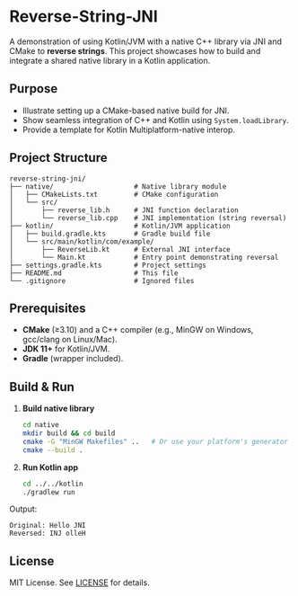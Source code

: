 # Reverse-String-JNI

A demonstration of using Kotlin/JVM with a native C++ library via JNI and CMake to **reverse strings**. This project showcases how to build and integrate a shared native library in a Kotlin application.

## Purpose

- Illustrate setting up a CMake-based native build for JNI.
- Show seamless integration of C++ and Kotlin using `System.loadLibrary`.
- Provide a template for Kotlin Multiplatform-native interop.

## Project Structure

```pgsql
reverse-string-jni/
├── native/                    # Native library module
│   ├── CMakeLists.txt         # CMake configuration
│   └── src/
│       ├── reverse_lib.h      # JNI function declaration
│       └── reverse_lib.cpp    # JNI implementation (string reversal)
├── kotlin/                    # Kotlin/JVM application
│   ├── build.gradle.kts       # Gradle build file
│   └── src/main/kotlin/com/example/
│       ├── ReverseLib.kt      # External JNI interface
│       └── Main.kt            # Entry point demonstrating reversal
├── settings.gradle.kts        # Project settings
├── README.md                  # This file
└── .gitignore                 # Ignored files
```

## Prerequisites

- **CMake** (≥3.10) and a C++ compiler (e.g., MinGW on Windows, gcc/clang on Linux/Mac).
- **JDK 11+** for Kotlin/JVM.
- **Gradle** (wrapper included).

## Build & Run

1. **Build native library**

   ```bash
   cd native
   mkdir build && cd build
   cmake -G "MinGW Makefiles" ..   # Or use your platform's generator
   cmake --build .
   ```

2. **Run Kotlin app**

   ```bash
   cd ../../kotlin
   ./gradlew run
   ```

Output:

```pgsql
Original: Hello JNI
Reversed: INJ olleH
```

## License

MIT License. See [LICENSE](LICENSE) for details.
